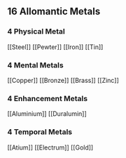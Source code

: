 
## 16 Allomantic Metals
### 4 Physical Metal
[[Steel]]
[[Pewter]]
[[Iron]]
[[Tin]]
### 4 Mental Metals
[[Copper]]
[[Bronze]]
[[Brass]]
[[Zinc]]
### 4 Enhancement Metals
[[Aluminium]]
[[Duralumin]]
### 4 Temporal Metals
[[Atium]]
[[Electrum]]
[[Gold]]


